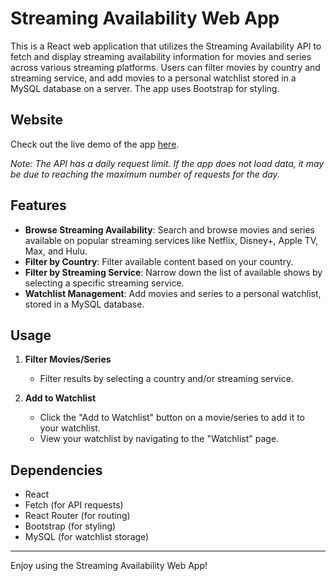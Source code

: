 # Streaming Availability Web App

This is a React web application that utilizes the Streaming Availability API to fetch and display streaming availability information for movies and series across various streaming platforms. Users can filter movies by country and streaming service, and add movies to a personal watchlist stored in a MySQL database on a server. The app uses Bootstrap for styling.

## Website

Check out the live demo of the app [here](http://your-demo-app-url.com).

*Note: The API has a daily request limit. If the app does not load data, it may be due to reaching the maximum number of requests for the day.*

## Features

- **Browse Streaming Availability**: Search and browse movies and series available on popular streaming services like Netflix, Disney+, Apple TV, Max, and Hulu.
- **Filter by Country**: Filter available content based on your country.
- **Filter by Streaming Service**: Narrow down the list of available shows by selecting a specific streaming service.
- **Watchlist Management**: Add movies and series to a personal watchlist, stored in a MySQL database.

## Usage

1. **Filter Movies/Series**
   - Filter results by selecting a country and/or streaming service.

2. **Add to Watchlist**
   - Click the "Add to Watchlist" button on a movie/series to add it to your watchlist.
   - View your watchlist by navigating to the "Watchlist" page.

## Dependencies

- React
- Fetch (for API requests)
- React Router (for routing)
- Bootstrap (for styling)
- MySQL (for watchlist storage)

---

Enjoy using the Streaming Availability Web App!
